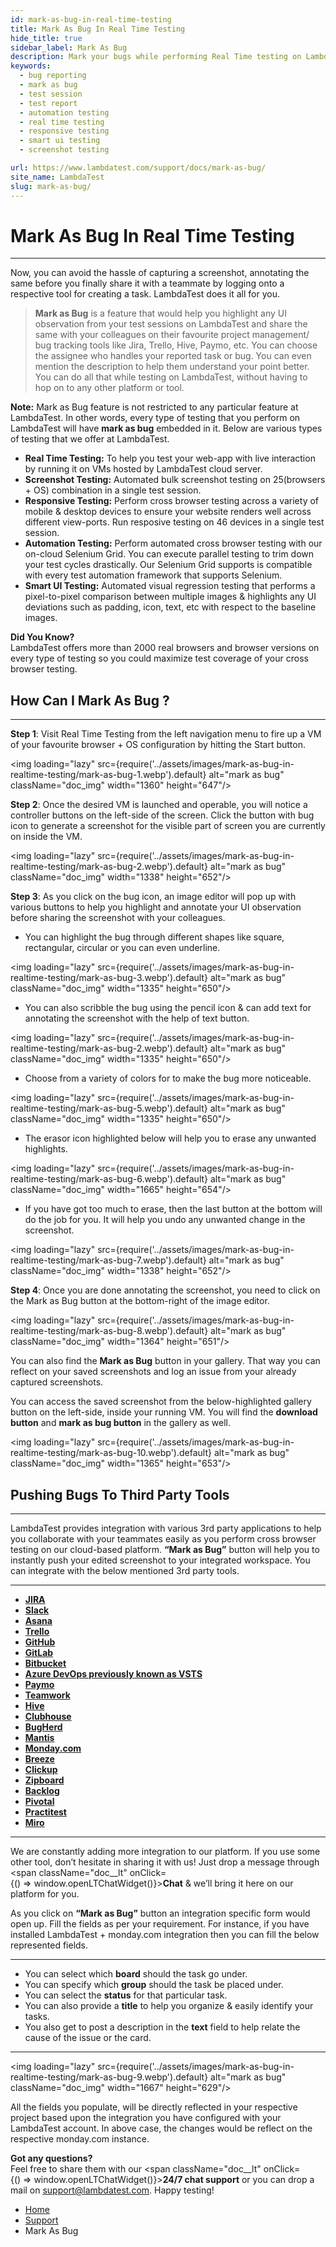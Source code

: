 ```yaml
---
id: mark-as-bug-in-real-time-testing
title: Mark As Bug In Real Time Testing
hide_title: true
sidebar_label: Mark As Bug
description: Mark your bugs while performing Real Time testing on LambdaTest. Just a single click and you can share bugs to your favourite project management tools like Jira, Asana, Trello etc.
keywords:
  - bug reporting
  - mark as bug
  - test session
  - test report
  - automation testing
  - real time testing
  - responsive testing
  - smart ui testing
  - screenshot testing

url: https://www.lambdatest.com/support/docs/mark-as-bug/
site_name: LambdaTest
slug: mark-as-bug/
---
```

<script type="application/ld+json"
      dangerouslySetInnerHTML={{ __html: JSON.stringify({
       "@context": "https://schema.org",
        "@type": "BreadcrumbList",
        "itemListElement": [{
          "@type": "ListItem",
          "position": 1,
          "name": "LambdaTest",
          "item": "https://www.lambdatest.com"
        },{
          "@type": "ListItem",
          "position": 2,
          "name": "Support",
          "item": "https://www.lambdatest.com/support/docs/"
        },{
          "@type": "ListItem",
          "position": 3,
          "name": "Mark As Bug",
          "item": "https://www.lambdatest.com/support/docs/mark-as-bug/"
        }]
      })
    }}
></script>

# Mark As Bug In Real Time Testing

* * *
>
Now, you can avoid the hassle of capturing a screenshot, annotating the same before you finally share it with a teammate by logging onto a respective tool for creating a task. LambdaTest does it all for you.   
>**Mark as Bug** is a feature that would help you highlight any UI observation from your test sessions on LambdaTest and share the same with your colleagues on their favourite project management/ bug tracking tools like Jira, Trello, Hive, Paymo, etc. You can choose the assignee who handles your reported task or bug. You can even mention the description to help them understand your point better. You can do all that while testing on LambdaTest, without having to hop on to any other platform or tool.

<div className="ytframe"> 
<div className="youtube" data-embed="8jvTrwQD8ek">
    <div className="play-button"></div>
</div>
</div>


**Note:** Mark as Bug feature is not restricted to any particular feature at LambdaTest. In other words, every type of testing that you perform on LambdaTest will have **mark as bug** embedded in it. Below are various types of testing that we offer at LambdaTest.
* **Real Time Testing:** To help you test your web-app with live interaction by running it on VMs hosted by LambdaTest cloud server.
* **Screenshot Testing:** Automated bulk screenshot testing on 25(browsers + OS) combination in a single test session.
* **Responsive Testing:** Perform cross browser testing across a variety of mobile & desktop devices to ensure your website renders well across different view-ports. Run resposive testing on 46 devices in a single test session.
* **Automation Testing:** Perform automated cross browser testing with our on-cloud Selenium Grid. You can execute parallel testing to trim down your test cycles drastically. Our Selenium Grid supports is compatible with every test automation framework that supports Selenium.
* **Smart UI Testing:** Automated visual regression testing that performs a pixel-to-pixel comparison between multiple images & highlights any UI deviations such as padding, icon, text, etc with respect to the baseline images.

>
**Did You Know?**<br />
LambdaTest offers more than 2000 real browsers and browser versions on every type of testing so you could maximize test coverage of your cross browser testing.

## How Can I Mark As Bug ?

* * *

**Step 1**: Visit Real Time Testing from the left navigation menu to fire up a VM of your favourite browser + OS configuration by hitting the Start button.

<img loading="lazy" src={require('../assets/images/mark-as-bug-in-realtime-testing/mark-as-bug-1.webp').default} alt="mark as bug"  className="doc_img" width="1360" height="647"/>

**Step 2**: Once the desired VM is launched and operable, you will notice a controller buttons on the left-side of the screen. Click the button with bug icon to generate a screenshot for the visible part of screen you are currently on inside the VM.

<img loading="lazy" src={require('../assets/images/mark-as-bug-in-realtime-testing/mark-as-bug-2.webp').default} alt="mark as bug"  className="doc_img" width="1338" height="652"/>

**Step 3**: As you click on the bug icon, an image editor will pop up with various buttons to help you highlight and annotate your UI observation before sharing the screenshot with your colleagues.

   *  You can highlight the bug through different shapes like square, rectangular, circular or you can even underline.

   <img loading="lazy" src={require('../assets/images/mark-as-bug-in-realtime-testing/mark-as-bug-3.webp').default} alt="mark as bug"  className="doc_img" width="1335" height="650"/>

   *  You can also scribble the bug using the pencil icon & can add text for annotating the screenshot with the help of text button.

   <img loading="lazy" src={require('../assets/images/mark-as-bug-in-realtime-testing/mark-as-bug-2.webp').default} alt="mark as bug"  className="doc_img" width="1335" height="650"/>
   
   *  Choose from a variety of colors for to make the bug more noticeable.

   <img loading="lazy" src={require('../assets/images/mark-as-bug-in-realtime-testing/mark-as-bug-5.webp').default} alt="mark as bug"  className="doc_img" width="1335" height="650"/>
   
   *  The erasor icon highlighted below will help you to erase any unwanted highlights.

   <img loading="lazy" src={require('../assets/images/mark-as-bug-in-realtime-testing/mark-as-bug-6.webp').default} alt="mark as bug"  className="doc_img" width="1665" height="654"/>
  
   *  If you have got too much to erase, then the last button at the bottom will do the job for you. It will help you undo any unwanted change in the screenshot.

   <img loading="lazy" src={require('../assets/images/mark-as-bug-in-realtime-testing/mark-as-bug-7.webp').default} alt="mark as bug"  className="doc_img" width="1338" height="652"/>

**Step 4**: Once you are done annotating the screenshot, you need to click on the Mark as Bug button at the bottom-right of the image editor.

<img loading="lazy" src={require('../assets/images/mark-as-bug-in-realtime-testing/mark-as-bug-8.webp').default} alt="mark as bug"  className="doc_img" width="1364" height="651"/>

You can also find the **Mark as Bug** button in your gallery. That way you can reflect on your saved screenshots and log an issue from your already captured screenshots.

You can access the saved screenshot from the below-highlighted gallery button on the left-side, inside your running VM. You will find the **download button** and **mark as bug button** in the gallery as well.

<img loading="lazy" src={require('../assets/images/mark-as-bug-in-realtime-testing/mark-as-bug-10.webp').default} alt="mark as bug"  className="doc_img" width="1365" height="653"/>

## Pushing Bugs To Third Party Tools
***

LambdaTest provides integration with various 3rd party applications to help you collaborate with your teammates easily as you perform cross browser testing on our cloud-based platform. **“Mark as Bug”** button will help you to instantly push your edited screenshot to your integrated workspace. You can integrate with the below mentioned 3rd party tools.

---
*   [**JIRA**](https://www.lambdatest.com/support/docs/jira-integration/)
*   [**Slack**](https://www.lambdatest.com/support/docs/slack-integration/)
*   [**Asana**](https://www.lambdatest.com/support/docs/asana-integration/)
*   [**Trello**](https://www.lambdatest.com/support/docs/trello-integration/)
*   [**GitHub**](https://www.lambdatest.com/support/docs/github-integration/)
*   [**GitLab**](https://www.lambdatest.com/support/docs/gitlab-integration/)
*   [**Bitbucket**](https://www.lambdatest.com/support/docs/bitbucket-integration/)
*   [**Azure DevOps previously known as VSTS**](https://www.lambdatest.com/support/docs/vsts-integration/)
*   [**Paymo**](https://www.lambdatest.com/support/docs/paymo-integration/)
*   [**Teamwork**](https://www.lambdatest.com/support/docs/teamwork-integration/)
*   [**Hive**](https://www.lambdatest.com/support/docs/hive-integration/)
*   [**Clubhouse**](https://www.lambdatest.com/support/docs/shortcut-integration/)
*   [**BugHerd**](https://www.lambdatest.com/support/docs/bugherd-integration/)
*   [**Mantis**](https://www.lambdatest.com/support/docs/mantis-integration/)
*   [**Monday.com**](https://www.lambdatest.com/support/docs/monday-com-integration/)
*   [**Breeze**](https://www.lambdatest.com/support/docs/breeze-integration-with-lambdatest/)
*   [**Clickup**](https://www.lambdatest.com/support/docs/clickup-integration/)
*   [**Zipboard**](https://www.lambdatest.com/support/docs/zipboard-integration/)
*   [**Backlog**](https://www.lambdatest.com/support/docs/backlog-integration-with-lambdatest/)
*   [**Pivotal**](https://www.lambdatest.com/support/docs/pivotal-tracker-integration/)
*   [**Practitest**](https://www.lambdatest.com/support/docs/practitest-integration/)
*   [**Miro**](https://www.lambdatest.com/support/docs/miro-integration/)
---

We are constantly adding more integration to our platform. If you use some other tool, don’t hesitate in sharing it with us! Just drop a message through <span className="doc__lt" onClick={() => window.openLTChatWidget()}>**Chat**</span>  & we’ll bring it here on our platform for you.

As you click on **“Mark as Bug”** button an integration specific form would open up. Fill the fields as per your requirement. For instance, if you have installed LambdaTest + monday.com integration then you can fill the below represented fields.

---

*   You can select which **board** should the task go under.
*   You can specify which **group** should the task be placed under.
*   You can select the **status** for that particular task.
*   You can also provide a **title** to help you organize & easily identify your tasks.
*   You also get to post a description in the **text** field to help relate the cause of the issue or the card.

---
<img loading="lazy" src={require('../assets/images/mark-as-bug-in-realtime-testing/mark-as-bug-9.webp').default} alt="mark as bug"  className="doc_img" width="1667" height="629"/>

All the fields you populate, will be directly reflected in your respective project based upon the integration you have configured with your LambdaTest account. In above case, the changes would be reflect on the respective monday.com instance.

>
**Got any questions?**  
Feel free to share them with our <span className="doc__lt" onClick={() => window.openLTChatWidget()}>**24/7 chat support**</span> or you can drop a mail on support@lambdatest.com. Happy testing!

<nav aria-label="breadcrumbs">
  <ul className="breadcrumbs">
    <li className="breadcrumbs__item">
      <a className="breadcrumbs__link" href="https://www.lambdatest.com">
        Home
      </a>
    </li>
    <li className="breadcrumbs__item">
      <a className="breadcrumbs__link" target="_self" href="https://www.lambdatest.com/support/docs/">
        Support
      </a>
    </li>
    <li className="breadcrumbs__item breadcrumbs__item--active">
      <span className="breadcrumbs__link">
        Mark As Bug
      </span>
    </li>
  </ul>
</nav>